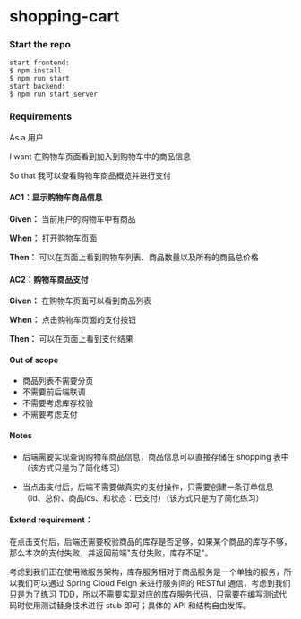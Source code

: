 # shopping-cart

### Start the repo
```
start frontend:
$ npm install 
$ npm run start
start backend:
$ npm run start_server
```
### Requirements

As a 用户

I want 在购物车页面看到加入到购物车中的商品信息

So that 我可以查看购物车商品概览并进行支付


#### AC1：显示购物车商品信息

**Given：** 当前用户的购物车中有商品

**When：** 打开购物车页面

**Then：** 可以在页面上看到购物车列表、商品数量以及所有的商品总价格


#### AC2：购物车商品支付

**Given：** 在购物车页面可以看到商品列表

**When：** 点击购物车页面的支付按钮

**Then：** 可以在页面上看到支付结果


#### Out of scope

- 商品列表不需要分页
- 不需要前后端联调
- 不需要考虑库存校验
- 不需要考虑支付


#### Notes

- 后端需要实现查询购物车商品信息，商品信息可以直接存储在 shopping 表中（该方式只是为了简化练习）

- 当点击支付后，后端不需要做真实的支付操作，只需要创建一条订单信息（id、总价、商品ids、和状态：已支付）（该方式只是为了简化练习）


#### Extend requirement：

在点击支付后，后端还需要校验商品的库存是否足够，如果某个商品的库存不够，那么本次的支付失败，并返回前端"支付失败，库存不足"。

考虑到我们正在使用微服务架构，库存服务相对于商品服务是一个单独的服务，所以我们可以通过 Spring Cloud Feign 来进行服务间的 RESTful 通信，考虑到我们只是为了练习 TDD，所以不需要实现对应的库存服务代码，只需要在编写测试代码时使用测试替身技术进行 stub 即可；具体的 API 和结构自由发挥。
